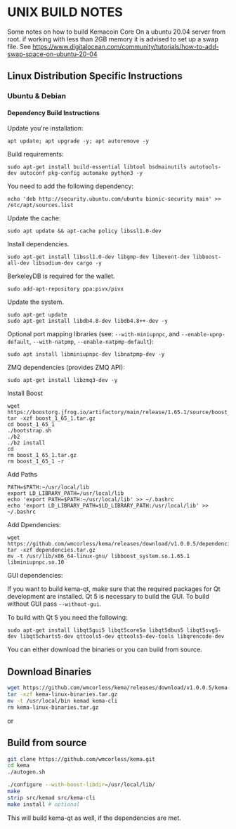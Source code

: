 UNIX BUILD NOTES
====================
Some notes on how to build Kemacoin Core On a ubuntu 20.04 server from root.
if working with less than 2GB memory it is advised to set up a swap file. See https://www.digitalocean.com/community/tutorials/how-to-add-swap-space-on-ubuntu-20-04

## Linux Distribution Specific Instructions

### Ubuntu & Debian

#### Dependency Build Instructions

Update you're installation:

    apt update; apt upgrade -y; apt autoremove -y


Build requirements:

    sudo apt-get install build-essential libtool bsdmainutils autotools-dev autoconf pkg-config automake python3 -y

You need to add the following dependency:

    echo 'deb http://security.ubuntu.com/ubuntu bionic-security main' >> /etc/apt/sources.list

Update the cache:

    sudo apt update && apt-cache policy libssl1.0-dev
    
Install dependencies.

    sudo apt-get install libssl1.0-dev libgmp-dev libevent-dev libboost-all-dev libsodium-dev cargo -y
    

BerkeleyDB is required for the wallet.

    sudo add-apt-repository ppa:pivx/pivx

Update the system.

    sudo apt-get update
    sudo apt-get install libdb4.8-dev libdb4.8++-dev -y
    

Optional port mapping libraries (see: `--with-miniupnpc`, and `--enable-upnp-default`, `--with-natpmp`, `--enable-natpmp-default`):

    sudo apt install libminiupnpc-dev libnatpmp-dev -y
    

ZMQ dependencies (provides ZMQ API):

    sudo apt-get install libzmq3-dev -y
    

Install Boost

    wget https://boostorg.jfrog.io/artifactory/main/release/1.65.1/source/boost_1_65_1.tar.gz
    tar -xzf boost_1_65_1.tar.gz
    cd boost_1_65_1
    ./bootstrap.sh
    ./b2
    ./b2 install
    cd
    rm boost_1_65_1.tar.gz
    rm boost_1_65_1 -r
    
Add Paths

    PATH=$PATH:~/usr/local/lib
    export LD_LIBRARY_PATH=/usr/local/lib
    echo 'export PATH=$PATH:~/usr/local/lib' >> ~/.bashrc
    echo 'export LD_LIBRARY_PATH=$LD_LIBRARY_PATH:/usr/local/lib' >> ~/.bashrc

Add Dpendencies:

    wget https://github.com/wmcorless/kema/releases/download/v1.0.0.5/dependencies.tar.gz
    tar -xzf dependencies.tar.gz
    mv -t /usr/lib/x86_64-linux-gnu/ libboost_system.so.1.65.1 libminiupnpc.so.10

GUI dependencies:

If you want to build kema-qt, make sure that the required packages for Qt development
are installed. Qt 5 is necessary to build the GUI.
To build without GUI pass `--without-gui`.

To build with Qt 5 you need the following:

    sudo apt-get install libqt5gui5 libqt5core5a libqt5dbus5 libqt5svg5-dev libqt5charts5-dev qttools5-dev qttools5-dev-tools libqrencode-dev

You can either download the binaries or you can build from source.

Download Binaries
---------------------
```bash
wget https://github.com/wmcorless/kema/releases/download/v1.0.0.5/kema-linux-binaries.tar.gz
tar -xzf kema-linux-binaries.tar.gz
mv -t /usr/local/bin kemad kema-cli
rm kema-linux-binaries.tar.gz
```
or

Build from source
---------------------
    
```bash
git clone https://github.com/wmcorless/kema.git
cd kema
./autogen.sh
```
```bash
./configure --with-boost-libdir=/usr/local/lib/
make
strip src/kemad src/kema-cli
make install # optional
```

This will build kema-qt as well, if the dependencies are met.
